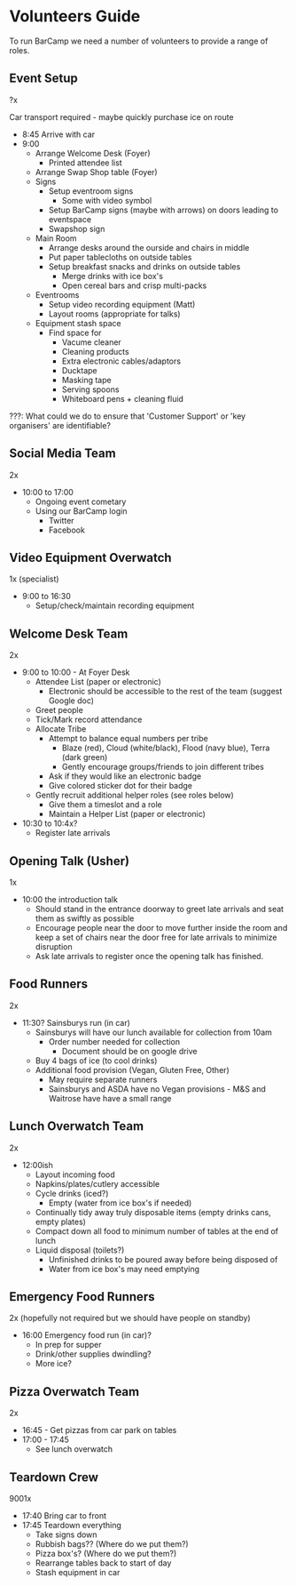 Volunteers Guide
================

To run BarCamp we need a number of volunteers to provide a range of roles.


Event Setup
-----------

?x

Car transport required - maybe quickly purchase ice on route

* 8:45 Arrive with car
* 9:00
    * Arrange Welcome Desk (Foyer)
        * Printed attendee list
    * Arrange Swap Shop table (Foyer)
    * Signs
        * Setup eventroom signs
            * Some with video symbol
        * Setup BarCamp signs (maybe with arrows) on doors leading to eventspace
        * Swapshop sign
    * Main Room
        * Arrange desks around the ourside and chairs in middle
        * Put paper tablecloths on outside tables
        * Setup breakfast snacks and drinks on outside tables
            * Merge drinks with ice box's
            * Open cereal bars and crisp multi-packs
    * Eventrooms
        * Setup video recording equipment (Matt)
        * Layout rooms (appropriate for talks)
    * Equipment stash space
        * Find space for
            * Vacume cleaner
            * Cleaning products
            * Extra electronic cables/adaptors
            * Ducktape
            * Masking tape
            * Serving spoons
            * Whiteboard pens + cleaning fluid

???: What could we do to ensure that 'Customer Support' or 'key organisers' are identifiable?


Social Media Team
-----------------

2x

* 10:00 to 17:00
    * Ongoing event cometary
    * Using our BarCamp login
        * Twitter
        * Facebook


Video Equipment Overwatch
-------------------------

1x (specialist)

* 9:00 to 16:30
    * Setup/check/maintain recording equipment


Welcome Desk Team
-----------------

2x

* 9:00 to 10:00 - At Foyer Desk
    * Attendee List (paper or electronic)
        * Electronic should be accessible to the rest of the team (suggest Google doc)
    * Greet people
    * Tick/Mark record attendance
    * Allocate Tribe
        * Attempt to balance equal numbers per tribe
            * Blaze (red), Cloud (white/black), Flood (navy blue), Terra (dark green)
            * Gently encourage groups/friends to join different tribes
        * Ask if they would like an electronic badge
        * Give colored sticker dot for their badge
    * Gently recruit additional helper roles (see roles below)
        * Give them a timeslot and a role
        * Maintain a Helper List (paper or electronic)
* 10:30 to 10:4x?
    * Register late arrivals


Opening Talk (Usher)
--------------------

1x

* 10:00 the introduction talk
    * Should stand in the entrance doorway to greet late arrivals and seat them as swiftly as possible
    * Encourage people near the door to move further inside the room and keep a set of chairs near the door free for late arrivals to minimize disruption
    * Ask late arrivals to register once the opening talk has finished.


Food Runners
------------

2x

* 11:30? Sainsburys run (in car)
    * Sainsburys will have our lunch available for collection from 10am
        * Order number needed for collection
            * Document should be on google drive
    * Buy 4 bags of ice (to cool drinks)
    * Additional food provision (Vegan, Gluten Free, Other)
        * May require separate runners
        * Sainsburys and ASDA have no Vegan provisions - M&S and Waitrose have have a small range


Lunch Overwatch Team
--------------------

2x
* 12:00ish
    * Layout incoming food
    * Napkins/plates/cutlery accessible
    * Cycle drinks (iced?)
        * Empty (water from ice box's if needed)
    * Continually tidy away truly disposable items (empty drinks cans, empty plates)
    * Compact down all food to minimum number of tables at the end of lunch
    * Liquid disposal (toilets?)
        * Unfinished drinks to be poured away before being disposed of
        * Water from ice box's may need emptying


Emergency Food Runners
----------------------

2x (hopefully not required but we should have people on standby)

* 16:00 Emergency food run (in car)?
    * In prep for supper
    * Drink/other supplies dwindling?
    * More ice?


Pizza Overwatch Team
--------------------

2x

* 16:45 - Get pizzas from car park on tables
* 17:00 - 17:45
    * See lunch overwatch


Teardown Crew
-------------

9001x

* 17:40 Bring car to front
* 17:45 Teardown everything
    * Take signs down
    * Rubbish bags?? (Where do we put them?)
    * Pizza box's? (Where do we put them?)
    * Rearrange tables back to start of day
    * Stash equipment in car
